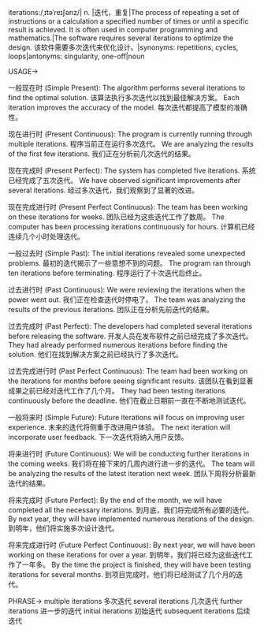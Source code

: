 iterations:/ˌɪtəˈreɪʃənz/| n. |迭代，重复|The process of repeating a set of instructions or a calculation a specified number of times or until a specific result is achieved.  It is often used in computer programming and mathematics.|The software requires several iterations to optimize the design.  该软件需要多次迭代来优化设计。|synonyms: repetitions, cycles, loops|antonyms: singularity, one-off|noun


USAGE->

一般现在时 (Simple Present):
The algorithm performs several iterations to find the optimal solution.  该算法执行多次迭代以找到最佳解决方案。
Each iteration improves the accuracy of the model.  每次迭代都提高了模型的准确性。

现在进行时 (Present Continuous):
The program is currently running through multiple iterations.  程序当前正在运行多次迭代。
We are analyzing the results of the first few iterations. 我们正在分析前几次迭代的结果。


现在完成时 (Present Perfect):
The system has completed five iterations. 系统已经完成了五次迭代。
We have observed significant improvements after several iterations.  经过多次迭代，我们观察到了显著的改进。

现在完成进行时 (Present Perfect Continuous):
The team has been working on these iterations for weeks.  团队已经为这些迭代工作了数周。
The computer has been processing iterations continuously for hours.  计算机已经连续几个小时处理迭代。


一般过去时 (Simple Past):
The initial iterations revealed some unexpected problems.  最初的迭代揭示了一些意想不到的问题。
The program ran through ten iterations before terminating.  程序运行了十次迭代后终止。


过去进行时 (Past Continuous):
We were reviewing the iterations when the power went out.  我们正在检查迭代时停电了。
The team was analyzing the results of the previous iterations.  团队正在分析先前迭代的结果。

过去完成时 (Past Perfect):
The developers had completed several iterations before releasing the software.  开发人员在发布软件之前已经完成了多次迭代。
They had already performed numerous iterations before finding the solution. 他们在找到解决方案之前已经执行了多次迭代。

过去完成进行时 (Past Perfect Continuous):
The team had been working on the iterations for months before seeing significant results. 该团队在看到显著成果之前已经对迭代工作了几个月。
They had been testing iterations continuously before the deadline.  他们在截止日期前一直在不断地测试迭代。


一般将来时 (Simple Future):
Future iterations will focus on improving user experience.  未来的迭代将侧重于改进用户体验。
The next iteration will incorporate user feedback.  下一次迭代将纳入用户反馈。


将来进行时 (Future Continuous):
We will be conducting further iterations in the coming weeks.  我们将在接下来的几周内进行进一步的迭代。
The team will be analyzing the results of the latest iteration next week.  团队下周将分析最新迭代的结果。


将来完成时 (Future Perfect):
By the end of the month, we will have completed all the necessary iterations.  到月底，我们将完成所有必要的迭代。
By next year, they will have implemented numerous iterations of the design.  到明年，他们将实施多次设计迭代。


将来完成进行时 (Future Perfect Continuous):
By next year, we will have been working on these iterations for over a year.  到明年，我们将已经为这些迭代工作了一年多。
By the time the project is finished, they will have been testing iterations for several months.  到项目完成时，他们将已经测试了几个月的迭代。



PHRASE->
multiple iterations 多次迭代
several iterations  几次迭代
further iterations  进一步的迭代
initial iterations 初始迭代
subsequent iterations 后续迭代
